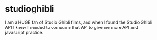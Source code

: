 # studioghibli
I am a HUGE fan of Studio Ghibli films, and when I found the Studio Ghibli API I knew I needed to comsume that API to give me more API and javascript practice. 
